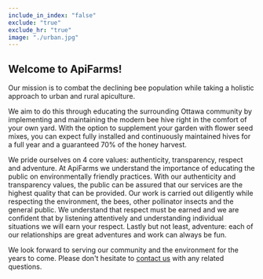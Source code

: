 ```yaml
---
include_in_index: "false"
exclude: "true" 
exclude_hr: "true"
image: "./urban.jpg"
---
```



## Welcome to ApiFarms!

Our mission is to combat the declining bee population while taking a holistic approach to urban and rural apiculture. 

We aim to do this through educating the surrounding Ottawa community by implementing and maintaining the modern bee hive right in the comfort of your own yard. With the option to supplement your garden with flower seed mixes, you can expect fully installed and continuously maintained hives for a full year and a guaranteed 70% of the honey harvest.  


We pride ourselves on 4 core values: authenticity, transparency, respect and adventure. At ApiFarms we understand the importance of educating the public on environmentally friendly practices. With our authenticity and transparency values, the public can be assured that our services are the highest quality that can be provided. Our work is carried out diligently while respecting the environment, the bees, other pollinator insects and the general public. We understand that respect must be earned and we are confident that by listening attentively and understanding individual situations we will earn your respect. Lastly but not least,  adventure: each of our relationships are great adventures and work can always be fun. 


We look forward to serving our community and the environment for the years to come. Please don't hesitate to [contact us](./contact/) with any related questions.       

